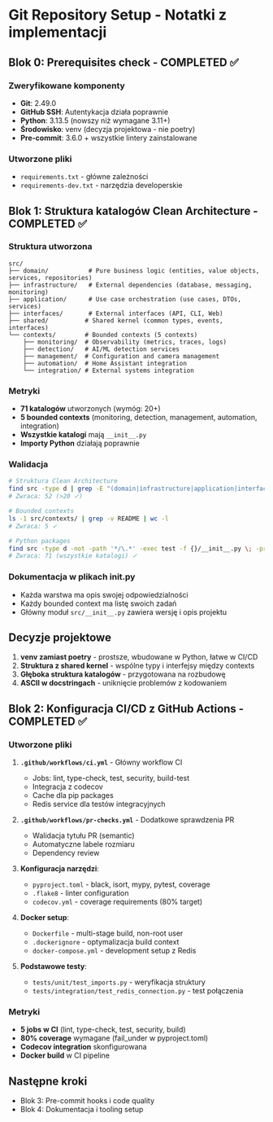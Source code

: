 # Git Repository Setup - Notatki z implementacji

## Blok 0: Prerequisites check - COMPLETED ✅

### Zweryfikowane komponenty
- **Git**: 2.49.0
- **GitHub SSH**: Autentykacja działa poprawnie
- **Python**: 3.13.5 (nowszy niż wymagane 3.11+)
- **Środowisko**: venv (decyzja projektowa - nie poetry)
- **Pre-commit**: 3.6.0 + wszystkie lintery zainstalowane

### Utworzone pliki
- `requirements.txt` - główne zależności
- `requirements-dev.txt` - narzędzia developerskie

## Blok 1: Struktura katalogów Clean Architecture - COMPLETED ✅

### Struktura utworzona
```
src/
├── domain/           # Pure business logic (entities, value objects, services, repositories)
├── infrastructure/   # External dependencies (database, messaging, monitoring)
├── application/      # Use case orchestration (use cases, DTOs, services)
├── interfaces/       # External interfaces (API, CLI, Web)
├── shared/          # Shared kernel (common types, events, interfaces)
└── contexts/        # Bounded contexts (5 contexts)
    ├── monitoring/  # Observability (metrics, traces, logs)
    ├── detection/   # AI/ML detection services
    ├── management/  # Configuration and camera management
    ├── automation/  # Home Assistant integration
    └── integration/ # External systems integration
```

### Metryki
- **71 katalogów** utworzonych (wymóg: 20+)
- **5 bounded contexts** (monitoring, detection, management, automation, integration)
- **Wszystkie katalogi** mają `__init__.py`
- **Importy Python** działają poprawnie

### Walidacja
```bash
# Struktura Clean Architecture
find src -type d | grep -E "(domain|infrastructure|application|interfaces)" | wc -l
# Zwraca: 52 (>20 ✓)

# Bounded contexts
ls -1 src/contexts/ | grep -v README | wc -l  
# Zwraca: 5 ✓

# Python packages
find src -type d -not -path '*/\.*' -exec test -f {}/__init__.py \; -print | wc -l
# Zwraca: 71 (wszystkie katalogi) ✓
```

### Dokumentacja w plikach __init__.py
- Każda warstwa ma opis swojej odpowiedzialności
- Każdy bounded context ma listę swoich zadań
- Główny moduł `src/__init__.py` zawiera wersję i opis projektu

## Decyzje projektowe

1. **venv zamiast poetry** - prostsze, wbudowane w Python, łatwe w CI/CD
2. **Struktura z shared kernel** - wspólne typy i interfejsy między contexts
3. **Głęboka struktura katalogów** - przygotowana na rozbudowę
4. **ASCII w docstringach** - uniknięcie problemów z kodowaniem

## Blok 2: Konfiguracja CI/CD z GitHub Actions - COMPLETED ✅

### Utworzone pliki
1. **`.github/workflows/ci.yml`** - Główny workflow CI
   - Jobs: lint, type-check, test, security, build-test
   - Integracja z codecov
   - Cache dla pip packages
   - Redis service dla testów integracyjnych

2. **`.github/workflows/pr-checks.yml`** - Dodatkowe sprawdzenia PR
   - Walidacja tytułu PR (semantic)
   - Automatyczne labele rozmiaru
   - Dependency review

3. **Konfiguracja narzędzi**:
   - `pyproject.toml` - black, isort, mypy, pytest, coverage
   - `.flake8` - linter configuration
   - `codecov.yml` - coverage requirements (80% target)

4. **Docker setup**:
   - `Dockerfile` - multi-stage build, non-root user
   - `.dockerignore` - optymalizacja build context
   - `docker-compose.yml` - development setup z Redis

5. **Podstawowe testy**:
   - `tests/unit/test_imports.py` - weryfikacja struktury
   - `tests/integration/test_redis_connection.py` - test połączenia

### Metryki
- **5 jobs w CI** (lint, type-check, test, security, build)
- **80% coverage** wymagane (fail_under w pyproject.toml)
- **Codecov integration** skonfigurowana
- **Docker build** w CI pipeline

## Następne kroki

- Blok 3: Pre-commit hooks i code quality
- Blok 4: Dokumentacja i tooling setup